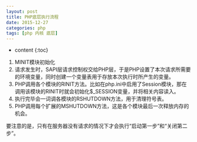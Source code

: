 ```yaml
---
layout: post
title: PHP底层执行流程
date: 2015-12-27
categories: php
tags: [php 内核 底层]
---
```


* content
{:toc}

1. MINIT模块初始化
2. 请求发生时，SAPI层请求控制权交给PHP层，于是PHP设置了本次请求所需要的环境变量，同时创建一个变量表用于存放本次执行时所产生的变量。
3. PHP调用各个模块的RINIT方法。比如在php.ini中启用了Session模块，那在调用该模块的RINIT时就会初始化$_SESSION变量，并将相关内容读入。
4. 执行完毕会一词调各模块的RSHUTDOWN方法，用于清理符号表。
5. PHP调用每个扩展的MSHUTDOWN方法，这是各个模块最后一次释放内存的机会。

要注意的是，只有在服务器没有请求的情况下才会执行“启动第一步”和“关闭第二步”。